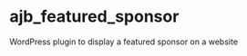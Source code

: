 ajb_featured_sponsor
====================

WordPress plugin to display a featured sponsor on a website